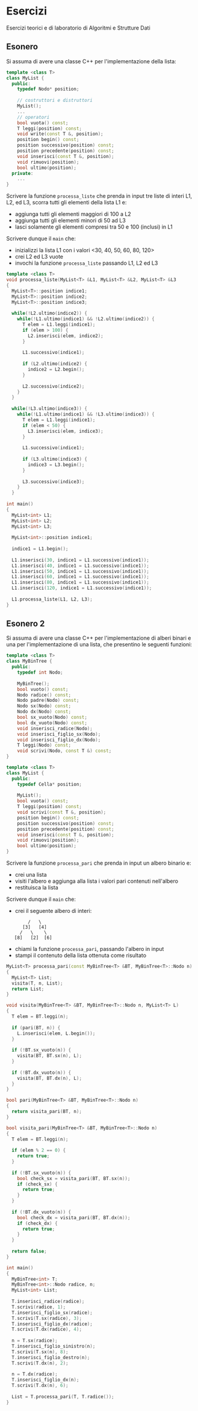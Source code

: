 # Esercizi
Esercizi teorici e di laboratorio di Algoritmi e Strutture Dati

## Esonero
Si assuma di avere una classe C++ per l'implementazione della lista:

```cpp
template <class T>
class MyList {
  public:
    typedef Nodo* position;
            
    // costruttori e distruttori
    MyList();
    ...
    // operatori
    bool vuota() const;
    T leggi(position) const;
    void write(const T &, position);
    position begin() const;
    position successivo(position) const;
    position precedente(position) const;
    void inserisci(const T &, position);
    void rimuovi(position);
    bool ultimo(position);
  private:
    ...
}
```
        
Scrivere la funzione `processa_liste` che prenda in input tre liste di interi L1, L2, ed L3, scorra tutti gli elementi della lista L1 e:
- aggiunga tutti gli elementi maggiori di 100 a L2
- aggiunga tutti gli elementi minori di 50 ad L3
- lasci solamente gli elementi compresi tra 50 e 100 (inclusi) in L1

Scrivere dunque il `main` che:
- inizializzi la lista L1 con i valori <30, 40, 50, 60, 80, 120>
- crei L2 ed L3 vuote
- invochi la funzione `processa_liste` passando L1, L2 ed L3
```cpp
template <class T> 
void processa_liste(MyList<T> &L1, MyList<T> &L2, MyList<T> &L3
{
  MyList<T>::position indice1;
  MyList<T>::position indice2;
  MyList<T>::position indice3;
          
  while(!L2.ultimo(indice2)) {
    while(!L1.ultimo(indice1) && !L2.ultimo(indice2)) {
      T elem = L1.leggi(indice1);
      if (elem > 100) {
        L2.inserisci(elem, indice2);
      }
    
      L1.successivo(indice1);
      
      if (L2.ultimo(indice2) {
        indice2 = L2.begin();
      }
      
      L2.successivo(indice2);
    }
  }
          
  while(!L3.ultimo(indice3)) {
    while(!L1.ultimo(indice1) && !L3.ultimo(indice3)) {
      T elem = L1.leggi(indice1);
      if (elem < 50) {
        L3.inserisci(elem, indice3);
      }
    
      L1.successivo(indice1);
      
      if (L3.ultimo(indice3) {
        indice3 = L3.begin();
      }
      
      L3.successivo(indice3);
    }
  }
          
int main()
{
  MyList<int> L1;
  MyList<int> L2;
  MyList<int> L3;
            
  MyList<int>::position indice1;
            
  indice1 = L1.begin();
            
  L1.inserisci(30, indice1 = L1.successivo(indice1));
  L1.inserisci(40, indice1 = L1.successivo(indice1));
  L1.inserisci(50, indice1 = L1.successivo(indice1));
  L1.inserisci(60, indice1 = L1.successivo(indice1));
  L1.inserisci(80, indice1 = L1.successivo(indice1));
  L1.inserisci(120, indice1 = L1.successivo(indice1));
            
  L1.processa_liste(L1, L2, L3);
}
```

## Esonero 2

Si assuma di avere una classe C++ per l'implementazione di alberi binari e una per l'implementazione di una lista, che presentino le seguenti funzioni:

```cpp
template <class T>
class MyBinTree {
  public:
    typedef int Nodo;
    
    MyBinTree();
    bool vuoto() const;
    Nodo radice() const;
    Nodo padre(Nodo) const;
    Nodo sx(Nodo) const;
    Nodo dx(Nodo) const;
    bool sx_vuoto(Nodo) const;
    bool dx_vuoto(Nodo) const;
    void inserisci_radice(Nodo);
    void inserisci_figlio_sx(Nodo);
    void inserisci_figlio_dx(Nodo);
    T leggi(Nodo) const;
    void scrivi(Nodo, const T &) const;
}
```

```cpp
template <class T>
class MyList {
  public:
    typedef Cella* position;
    
    MyList();
    bool vuota() const;
    T leggi(position) const;
    void scrivi(const T &, position);
    position begin() const;
    position successivo(position) const;
    position precedente(position) const;
    void inserisci(const T &, position);
    void rimuovi(position);
    bool ultimo(position);
}
```

Scrivere la funzione `processa_pari` che prenda in input un albero binario e:
- crei una lista
- visiti l'albero e aggiunga alla lista i valori pari contenuti nell'albero
- restituisca la lista

Scrivere dunque il `main` che:
- crei il seguente albero di interi:

```      [1]
        /   \
      [3]   [4]
     /   \    \
   [8]   [2]  [6]
```
- chiami la funzione `processa_pari`, passando l'albero in input
- stampi il contenuto della lista ottenuta come risultato

```cpp
MyList<T> processa_pari(const MyBinTree<T> &BT, MyBinTree<T>::Nodo n) 
{
  MyList<T> List;
  visita(T, n, List);
  return List;
}

void visita(MyBinTree<T> &BT, MyBinTree<T>::Nodo n, MyList<T> L) 
{
  T elem = BT.leggi(n);
  
  if (pari(BT, n)) {
    L.inserisci(elem, L.begin());
  }
  
  if (!BT.sx_vuoto(n)) {
    visita(BT, BT.sx(n), L);
  }
  
  if (!BT.dx_vuoto(n)) {
    visita(BT, BT.dx(n), L);
  }
}

bool pari(MyBinTree<T> &BT, MyBinTree<T>::Nodo n) 
{
  return visita_pari(BT, n);
}

bool visita_pari(MyBinTree<T> &BT, MyBinTree<T>::Nodo n) 
{
  T elem = BT.leggi(n);
  
  if (elem % 2 == 0) {
    return true;
  }
  
  if (!BT.sx_vuoto(n)) {
    bool check_sx = visita_pari(BT, BT.sx(n));
    if (check_sx) {
      return true;
    }
  }
  
  if (!BT.dx_vuoto(n)) {
    bool check_dx = visita_pari(BT, BT.dx(n));
    if (check_dx) {
      return true;
    }
  }
  
  return false;
}

int main()
{
  MyBinTree<int> T;
  MyBinTree<int>::Nodo radice, n;
  MyList<int> List;
  
  T.inserisci_radice(radice);
  T.scrivi(radice, 1);
  T.inserisci_figlio_sx(radice);
  T.scrivi(T.sx(radice), 3);
  T.inserisci_figlio_dx(radice);
  T.scrivi(T.dx(radice), 4);
  
  n = T.sx(radice);
  T.inserisci_figlio_sinistro(n);
  T.scrivi(T.sx(n), 8);
  T.inserisci_figlio_destro(n);
  T.scrivi(T.dx(n), 2);
  
  n = T.dx(radice);
  T.inserisci_figlio_dx(n);
  T.scrivi(T.dx(n), 6);
  
  List = T.processa_pari(T, T.radice());
}
```
